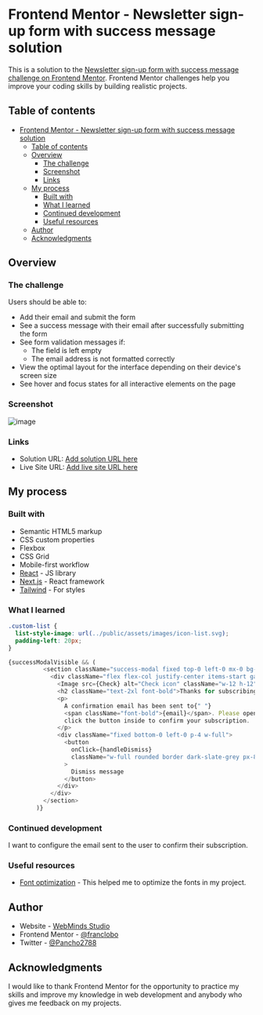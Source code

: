 # Frontend Mentor - Newsletter sign-up form with success message solution

This is a solution to the [Newsletter sign-up form with success message challenge on Frontend Mentor](https://www.frontendmentor.io/challenges/newsletter-signup-form-with-success-message-3FC1AZbNrv). Frontend Mentor challenges help you improve your coding skills by building realistic projects. 

## Table of contents

- [Frontend Mentor - Newsletter sign-up form with success message solution](#frontend-mentor---newsletter-sign-up-form-with-success-message-solution)
  - [Table of contents](#table-of-contents)
  - [Overview](#overview)
    - [The challenge](#the-challenge)
    - [Screenshot](#screenshot)
    - [Links](#links)
  - [My process](#my-process)
    - [Built with](#built-with)
    - [What I learned](#what-i-learned)
    - [Continued development](#continued-development)
    - [Useful resources](#useful-resources)
  - [Author](#author)
  - [Acknowledgments](#acknowledgments)

## Overview

### The challenge

Users should be able to:

- Add their email and submit the form
- See a success message with their email after successfully submitting the form
- See form validation messages if:
  - The field is left empty
  - The email address is not formatted correctly
- View the optimal layout for the interface depending on their device's screen size
- See hover and focus states for all interactive elements on the page

### Screenshot

![image](https://github.com/franclobo/newsletter/assets/58642949/14dd6bf3-150d-4501-a276-0f3d16c6471f)

### Links

- Solution URL: [Add solution URL here](https://your-solution-url.com)
- Live Site URL: [Add live site URL here](https://your-live-site-url.com)

## My process

### Built with

- Semantic HTML5 markup
- CSS custom properties
- Flexbox
- CSS Grid
- Mobile-first workflow
- [React](https://reactjs.org/) - JS library
- [Next.js](https://nextjs.org/) - React framework
- [Tailwind](https://tailwindui.com/) - For styles

### What I learned

```css
.custom-list {
  list-style-image: url(../public/assets/images/icon-list.svg);
  padding-left: 20px;
}
```
```js
{successModalVisible && (
          <section className="success-modal fixed top-0 left-0 mx-0 bg-white flex flex-col justify-center items-start gap-4 p-6 h-screen">
            <div className="flex flex-col justify-center items-start gap-5 modal-desktop">
              <Image src={Check} alt="Check icon" className="w-12 h-12" />
              <h2 className="text-2xl font-bold">Thanks for subscribing!</h2>
              <p>
                A confirmation email has been sent to{" "}
                <span className="font-bold">{email}</span>. Please open it and
                click the button inside to confirm your subscription.
              </p>
              <div className="fixed bottom-0 left-0 p-4 w-full">
                <button
                  onClick={handleDismiss}
                  className="w-full rounded border dark-slate-grey px-8 py-3 text-sm font-medium text-white"
                >
                  Dismiss message
                </button>
              </div>
            </div>
          </section>
        )}
```
### Continued development

I want to configure the email sent to the user to confirm their subscription.

### Useful resources

- [Font optimization](https://nextjs.org/docs/app/building-your-application/optimizing/fonts) - This helped me to optimize the fonts in my project.

## Author

- Website - [WebMinds Studio](https://www.webmindsstudio.com/)
- Frontend Mentor - [@franclobo](https://www.frontendmentor.io/profile/franclobo)
- Twitter - [@Pancho2788](https://twitter.com/Pancho2788)

## Acknowledgments

I would like to thank Frontend Mentor for the opportunity to practice my skills and improve my knowledge in web development and anybody who gives me feedback on my projects.

